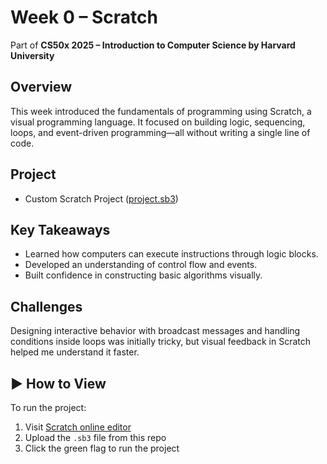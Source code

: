 # Week 0 – Scratch 

 Part of **CS50x 2025 – Introduction to Computer Science by Harvard University**

##  Overview
This week introduced the fundamentals of programming using Scratch, a visual programming language. It focused on building logic, sequencing, loops, and event-driven programming—all without writing a single line of code.

##  Project
-  Custom Scratch Project ([project.sb3](project.sb3))

##  Key Takeaways
- Learned how computers can execute instructions through logic blocks.
- Developed an understanding of control flow and events.
- Built confidence in constructing basic algorithms visually.

##  Challenges
Designing interactive behavior with broadcast messages and handling conditions inside loops was initially tricky, but visual feedback in Scratch helped me understand it faster.

## ▶ How to View
To run the project:
1. Visit [Scratch online editor](https://scratch.mit.edu/projects/editor/)
2. Upload the `.sb3` file from this repo
3. Click the green flag to run the project

